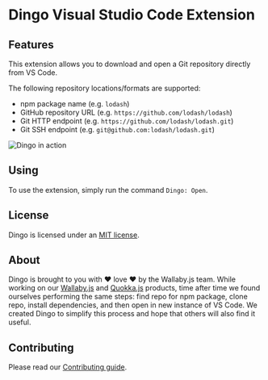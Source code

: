 # Dingo Visual Studio Code Extension

## Features

This extension allows you to download and open a Git repository directly from VS Code.

The following repository locations/formats are supported:
- npm package name (e.g. `lodash`)
- GitHub repository URL (e.g. `https://github.com/lodash/lodash`)
- Git HTTP endpoint (e.g. `https://github.com/lodash/lodash.git`)
- Git SSH endpoint (e.g. `git@github.com:lodash/lodash.git`)

![Dingo in action](demo.gif)

## Using

To use the extension, simply run the command `Dingo: Open`.

## License

Dingo is licensed under an [MIT license](LICENSE).

## About

Dingo is brought to you with ❤️ love ❤️ by the Wallaby.js team. While working on our 
[Wallaby.js](https://wallabyjs.com/) and [Quokka.js](https://quokkajs.com/) products, 
time after time we found ourselves performing the same steps: find repo for npm package, 
clone repo, install dependencies, and then open in new instance of VS Code. We created 
Dingo to simplify this process and hope that others will also find it useful.

## Contributing

Please read our [Contributing guide](CONTRIBUTING.md).
